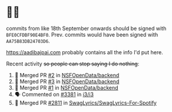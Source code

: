 # 👋🏻
<!--
**aadibajpai/aadibajpai** is a ✨ _special_ ✨ repository because its `README.md` (this file) appears on your GitHub profile.
-->
commits from like 18th September onwards should be signed with `BFE0CFDBF90E4BF0`. Prev. commits would have been signed with `AA75B83DB24703D6`.

https://aadibajpai.com probably contains all the info I'd put here.

Recent activity ~~so people can stop saying I do nothing~~:
<!--START_SECTION:activity-->
1. 🎉 Merged PR [#2](https://github.com/NSFOpenData/backend/pull/2) in [NSFOpenData/backend](https://github.com/NSFOpenData/backend)
2. 🎉 Merged PR [#3](https://github.com/NSFOpenData/backend/pull/3) in [NSFOpenData/backend](https://github.com/NSFOpenData/backend)
3. 🎉 Merged PR [#1](https://github.com/NSFOpenData/backend/pull/1) in [NSFOpenData/backend](https://github.com/NSFOpenData/backend)
4. 🗣 Commented on [#3381](https://github.com/i3/i3/issues/3381) in [i3/i3](https://github.com/i3/i3)
5. 🎉 Merged PR [#2811](https://github.com/SwagLyrics/SwagLyrics-For-Spotify/pull/2811) in [SwagLyrics/SwagLyrics-For-Spotify](https://github.com/SwagLyrics/SwagLyrics-For-Spotify)
<!--END_SECTION:activity-->
